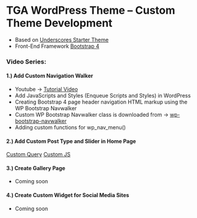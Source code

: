 # TGA WordPress Theme – Custom Theme Development
  - Based on [Underscores Starter Theme](https://underscores.me/)
  - Front-End Framework [Bootstrap 4](https://getbootstrap.com/)
  
### Video Series:

#### 1.) Add Custom Navigation Walker 
  - Youtube -> [Tutorial Video](https://www.youtube.com/watch?v=rckAJRGrgeE&list=PLJSTGGjsp0Mn5DoF6iiISwA2xoYH8biX7)
  - Add JavaScripts and Styles (Enqueue Scripts and Styles) in WordPress
  - Creating Bootstrap 4 page header navigation HTML markup using the WP Bootstrap Navwalker
  - Custom WP Bootstrap Navwalker class is downloaded from -> [wp-bootstrap-navwalker](https://github.com/wp-bootstrap/wp-bootstrap-navwalker)
  - Adding custom functions for wp_nav_menu()

#### 2.) Add Custom Post Type and Slider in Home Page
  [Custom Query](https://gist.github.com/jun20/cd70955d46a30174d2c93db7d7551e1b)
  [Custom JS](https://gist.github.com/jun20/112140cd6c654f243bae0fb183fd19b3)
#### 3.) Create Gallery Page
  - Coming soon
#### 4.) Create Custom Widget for Social Media Sites
  - Coming soon

